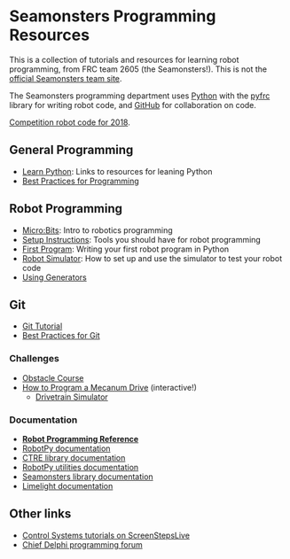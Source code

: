 # Seamonsters Programming Resources

This is a collection of tutorials and resources for learning robot programming, from FRC team 2605 (the Seamonsters!). This is not the [official Seamonsters team site](http://www.seamonsters2605.org/).

The Seamonsters programming department uses [Python](https://www.python.org/) with the [pyfrc](http://pyfrc.readthedocs.io/en/latest/) library for writing robot code, and [GitHub](https://github.com/Seamonsters-2605) for collaboration on code.

[Competition robot code for 2018](https://github.com/seamonsters-2605/CompetitionBot2018).

## General Programming

- [Learn Python](docs/learn-python): Links to resources for leaning Python
- [Best Practices for Programming](docs/programming-best-practices)

## Robot Programming

- [Micro:Bits](docs/microbit): Intro to robotics programming
- [Setup Instructions](docs/setup): Tools you should have for robot programming
- [First Program](docs/first-program): Writing your first robot program in Python
- [Robot Simulator](docs/robot-sim): How to set up and use the simulator to test your robot code
- [Using Generators](docs/generators)


## Git

- [Git Tutorial](docs/git)
- [Best Practices for Git](docs/git-best-practices)

### Challenges

- [Obstacle Course](https://github.com/Seamonsters-2605/practice-teleop)
- [How to Program a Mecanum Drive](docs/mecanum) (interactive!)
    - [Drivetrain Simulator](sketches/mecanum)

### Documentation

- **[Robot Programming Reference](docs/reference)**
- [RobotPy documentation](http://robotpy.readthedocs.io/en/latest/)
- [CTRE library documentation](https://robotpy.readthedocs.io/projects/ctre/en/latest/api.html)
- [RobotPy utilities documentation](http://robotpy-wpilib-utilities.readthedocs.io/en/latest/)
- [Seamonsters library documentation](https://seamonsters-2605.github.io/SeamonstersTemplate/seamonsters/docs/_build/html/index.html)
- [Limelight documentation](http://docs.limelightvision.io/en/latest/)

## Other links

- [Control Systems tutorials on ScreenStepsLive](https://wpilib.screenstepslive.com/s/4485/m/13503#)
- [Chief Delphi programming forum](https://www.chiefdelphi.com/forums/forumdisplay.php?f=51)
